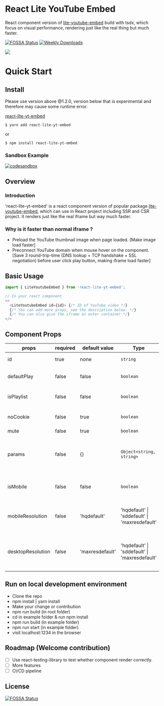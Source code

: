 # React Lite YouTube Embed
React component version of [lite-youtube-embed](https://github.com/paulirish/lite-youtube-embed) build with tsdx, which focus on visual performance, rendering just like the real thing but much faster.

[![FOSSA Status](https://app.fossa.com/api/projects/git%2Bgithub.com%2Fkylemocode%2Freact-lite-yt-embed.svg?type=shield)](https://app.fossa.com/projects/git%2Bgithub.com%2Fkylemocode%2Freact-lite-yt-embed?ref=badge_shield)
[![Weekly Downloads](https://img.shields.io/npm/dw/react-lite-yt-embed)](https://img.shields.io/npm/dw/react-lite-yt-embed)

![](https://i.imgur.com/7QkCbgl.gif)

# Quick Start

## Install
Please use version above @1.2.0, version below that is experimental and therefore may cause some runtime error.

[react-lite-yt-embed](https://www.npmjs.com/package/react-lite-yt-embed)
```shell
$ yarn add react-lite-yt-embed
```

or

```shell
$ npm install react-lite-yt-embed
```

### Sandbox Example
[![codesandbox](https://codesandbox.io/static/img/play-codesandbox.svg)](https://codesandbox.io/s/blissful-fog-d02pi?file=/src/App.js)

## Overview
### Introduction
'react-lite-yt-embed' is a react component version of popular package [lite-youtube-embed](https://github.com/paulirish/lite-youtube-embed), which can use in React project including SSR and CSR project. It renders just like the real iframe but way much faster.

### Why is it faster than normal iframe ?
- Preload the YouTube thumbnail image when page loaded. [Make image load faster]
- Preconnect YouTube domain when mouse hover on the component. [Save 3 round-trip-time (DNS lookup + TCP handshake + SSL negotiation) before user click play button, making iframe load faster]

## Basic Usage

```javascript
import { LiteYoutubeEmbed } from 'react-lite-yt-embed';

// In your react component
<>
  <LiteYoutubeEmbed id={id}> {/* ID of YouTube video */}
  {/* You can add more props, see the description below. */}
  {/* You can also give the iframe an outer container */}
</>
```

## Component Props

| props             | required | default value   | Type                                          | Description                                                                                                                        |
|-------------------|----------|-----------------|-----------------------------------------------|------------------------------------------------------------------------------------------------------------------------------------|
| id                | true     | none            | `string`                                      | The unique id of the YouTube video                                                                                                 |
| defaultPlay       | false    | false           | `boolean`                                     | Set defaultPlay as  `true`  will directly show YouTube iframe                                                                      |
| isPlaylist        | false    | false           | `boolean`                                     | If you want to play playlist, set this as `true` and pass the playlist id                                                          |
| noCookie          | false    | true            | `boolean`                                     | Use "https://www.youtube-nocookie.com" as path or "https://www.youtube.com"                                                        |
| mute              | false    | true            | `boolean`                                     | Set the video is mute or not.                                                                                                      |
| params            | false    | {}              | `Object<string, string>`                      | Query string params (autoplay and mute are default query string, you do not have to set them), the value have to be a string type. |
| isMobile          | false    | false           | `boolean`                                     | Use in mobile device or not,use hqdefault as the default resolution of the thumbnail.                                                                                                       |
| mobileResolution  | false    | 'hqdefault'     | 'hqdefault' \| 'sddefault' \| 'maxresdefault' | You can specify the resolution of the thumbnail image on the phone (default is hqdefault, which is a lower resolution).            |
| desktopResolution | false    | 'maxresdefault' | 'hqdefault' \| 'sddefault' \| 'maxresdefault' | You can specify the resolution of the thumbnail image on the desktop (default is maxresdefault, which is the highest resolution).  |

## Run on local development environment
  - Clone the repo
  - npm install | yarn install
  - Make your change or contribution
  - npm run build (in root folder)
  - cd in example folder & run npm install
  - npm run build (in example folder)
  - npm run start (in example folder)
  - visit localhost:1234 in the browser

## Roadmap (Welcome contribution)
  - [ ] Use react-testing-library to test whether component render correctly.
  - [ ] More features
  - [ ] CI/CD pipeline

## License
[![FOSSA Status](https://app.fossa.com/api/projects/git%2Bgithub.com%2Fkylemocode%2Freact-lite-yt-embed.svg?type=large)](https://app.fossa.com/projects/git%2Bgithub.com%2Fkylemocode%2Freact-lite-yt-embed?ref=badge_large)

